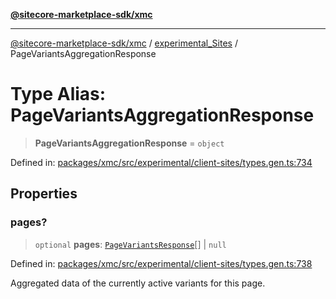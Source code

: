 [**@sitecore-marketplace-sdk/xmc**](../../../../README.md)

***

[@sitecore-marketplace-sdk/xmc](../../../../README.md) / [experimental\_Sites](../README.md) / PageVariantsAggregationResponse

# Type Alias: PageVariantsAggregationResponse

> **PageVariantsAggregationResponse** = `object`

Defined in: [packages/xmc/src/experimental/client-sites/types.gen.ts:734](https://github.com/Sitecore/marketplace-sdk/blob/main/packages/xmc/src/experimental/client-sites/types.gen.ts#L734)

## Properties

### pages?

> `optional` **pages**: [`PageVariantsResponse`](PageVariantsResponse.md)[] \| `null`

Defined in: [packages/xmc/src/experimental/client-sites/types.gen.ts:738](https://github.com/Sitecore/marketplace-sdk/blob/main/packages/xmc/src/experimental/client-sites/types.gen.ts#L738)

Aggregated data of the currently active variants for this page.
